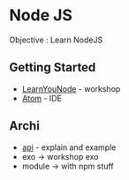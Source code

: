# Node JS

Objective : Learn NodeJS

## Getting Started

* [LearnYouNode](https://github.com/workshopper/learnyounode) - workshop
* [Atom](https://github.com/workshopper/learnyounode) - IDE

## Archi

* [api](https://www.codementor.io/olatundegaruba/nodejs-restful-apis-in-10-minutes-q0sgsfhbd) - explain and example
* exo -> workshop exo
* module -> with npm stuff
